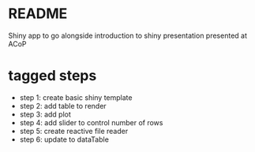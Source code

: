 # README

Shiny app to go alongside introduction to shiny presentation presented at ACoP

# tagged steps

* step 1: create basic shiny template
* step 2: add table to render
* step 3: add plot
* step 4: add slider to control number of rows
* step 5: create reactive file reader
* step 6: update to dataTable
